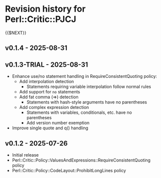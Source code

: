# Revision history for Perl::Critic::PJCJ

{{$NEXT}}

## v0.1.4 - 2025-08-31

## v0.1.3-TRIAL - 2025-08-31

- Enhance use/no statement handling in RequireConsistentQuoting policy:
  - Add interpolation detection
    - Statements requiring variable interpolation follow normal rules
  - Add support for `no` statements
  - Add fat comma (=>) detection
    - Statements with hash-style arguments have no parentheses
  - Add complex expression detection
    - Statements with variables, conditionals, etc. have no parentheses
    - Add version number exemption
- Improve single quote and q() handling

## v0.1.2 - 2025-07-26

- Initial release
- Perl::Critic::Policy::ValuesAndExpressions::RequireConsistentQuoting policy
- Perl::Critic::Policy::CodeLayout::ProhibitLongLines policy
